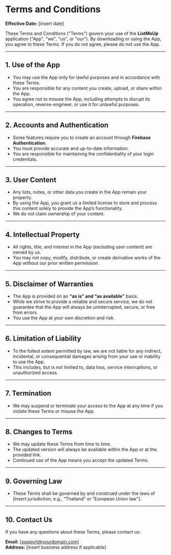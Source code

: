 # Terms and Conditions

**Effective Date:** [insert date]

These Terms and Conditions ("Terms") govern your use of the **ListMeUp** application ("App", "we", "us", or "our"). By downloading or using the App, you agree to these Terms. If you do not agree, please do not use the App.

---

## 1. Use of the App
- You may use the App only for lawful purposes and in accordance with these Terms.  
- You are responsible for any content you create, upload, or share within the App.  
- You agree not to misuse the App, including attempts to disrupt its operation, reverse-engineer, or use it for unlawful purposes.  

---

## 2. Accounts and Authentication
- Some features require you to create an account through **Firebase Authentication**.  
- You must provide accurate and up-to-date information.  
- You are responsible for maintaining the confidentiality of your login credentials.  

---

## 3. User Content
- Any lists, notes, or other data you create in the App remain your property.  
- By using the App, you grant us a limited license to store and process this content solely to provide the App’s functionality.  
- We do not claim ownership of your content.  

---

## 4. Intellectual Property
- All rights, title, and interest in the App (excluding user content) are owned by us.  
- You may not copy, modify, distribute, or create derivative works of the App without our prior written permission.  

---

## 5. Disclaimer of Warranties
- The App is provided on an **“as is” and “as available”** basis.  
- While we strive to provide a reliable and secure service, we do not guarantee that the App will always be uninterrupted, secure, or free from errors.  
- You use the App at your own discretion and risk.  

---

## 6. Limitation of Liability
- To the fullest extent permitted by law, we are not liable for any indirect, incidental, or consequential damages arising from your use or inability to use the App.  
- This includes, but is not limited to, data loss, service interruptions, or unauthorized access.  

---

## 7. Termination
- We may suspend or terminate your access to the App at any time if you violate these Terms or misuse the App.  

---

## 8. Changes to Terms
- We may update these Terms from time to time.  
- The updated version will always be available within the App or at the provided link.  
- Continued use of the App means you accept the updated Terms.  

---

## 9. Governing Law
- These Terms shall be governed by and construed under the laws of [insert jurisdiction, e.g., “Thailand” or “European Union law”].  

---

## 10. Contact Us
If you have any questions about these Terms, please contact us:  

**Email:** [support@yourdomain.com]  
**Address:** [insert business address if applicable]  
